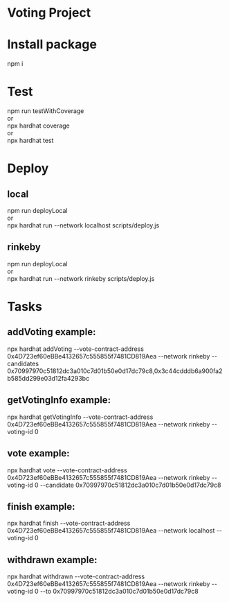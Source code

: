 # Voting Project

# Install package

npm i

# Test

npm run testWithCoverage<br />
or<br />
npx hardhat coverage<br />
or<br />
npx hardhat test<br />

# Deploy

## local

npm run deployLocal<br />
or<br />
npx hardhat run --network localhost scripts/deploy.js

## rinkeby

npm run deployLocal<br />
or<br />
npx hardhat run --network rinkeby scripts/deploy.js<br />


# Tasks 

## addVoting example: 

npx hardhat addVoting --vote-contract-address 0x4D723ef60eBBe4132657c555855f7481CD819Aea --network rinkeby --candidates 0x70997970c51812dc3a010c7d01b50e0d17dc79c8,0x3c44cdddb6a900fa2b585dd299e03d12fa4293bc

## getVotingInfo example: 

npx hardhat getVotingInfo --vote-contract-address 0x4D723ef60eBBe4132657c555855f7481CD819Aea --network rinkeby --voting-id 0

## vote example: 

npx hardhat vote --vote-contract-address 0x4D723ef60eBBe4132657c555855f7481CD819Aea --network rinkeby --voting-id 0 --candidate 0x70997970c51812dc3a010c7d01b50e0d17dc79c8

## finish example: 

npx hardhat finish --vote-contract-address 0x4D723ef60eBBe4132657c555855f7481CD819Aea --network localhost --voting-id 0

## withdrawn example: 

npx hardhat withdrawn --vote-contract-address 0x4D723ef60eBBe4132657c555855f7481CD819Aea --network rinkeby --voting-id 0 --to 0x70997970c51812dc3a010c7d01b50e0d17dc79c8
